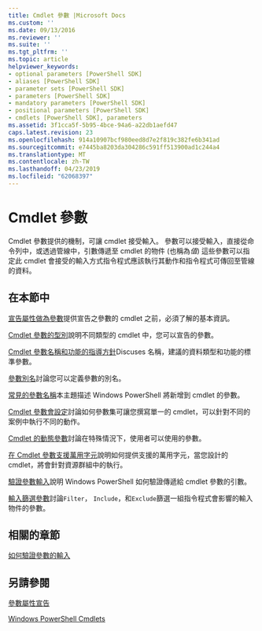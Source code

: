 ```yaml
---
title: Cmdlet 參數 |Microsoft Docs
ms.custom: ''
ms.date: 09/13/2016
ms.reviewer: ''
ms.suite: ''
ms.tgt_pltfrm: ''
ms.topic: article
helpviewer_keywords:
- optional parameters [PowerShell SDK]
- aliases [PowerShell SDK]
- parameter sets [PowerShell SDK]
- parameters [PowerShell SDK]
- mandatory parameters [PowerShell SDK]
- positional parameters [PowerShell SDK]
- cmdlets [PowerShell SDK], parameters
ms.assetid: 3f1cca5f-5b95-4bce-94a6-a22db1aefd47
caps.latest.revision: 23
ms.openlocfilehash: 914a10907bcf980eed8d7e2f819c382fe6b341ad
ms.sourcegitcommit: e7445ba8203da304286c591ff513900ad1c244a4
ms.translationtype: MT
ms.contentlocale: zh-TW
ms.lasthandoff: 04/23/2019
ms.locfileid: "62068397"
---
```

# <a name="cmdlet-parameters"></a>Cmdlet 參數

Cmdlet 參數提供的機制，可讓 cmdlet 接受輸入。 參數可以接受輸入，直接從命令列中，或透過管線中，引數傳遞至 cmdlet 的物件 (也稱為*值*) 這些參數可以指定此 cmdlet 會接受的輸入方式指令程式應該執行其動作和指令程式可傳回至管線的資料。

## <a name="in-this-section"></a>在本節中

[宣告屬性做為參數](./declaring-properties-as-parameters.md)提供宣告之參數的 cmdlet 之前，必須了解的基本資訊。

[Cmdlet 參數的型別](./types-of-cmdlet-parameters.md)說明不同類型的 cmdlet 中，您可以宣告的參數。

[Cmdlet 參數名稱和功能的指導方針](./standard-cmdlet-parameter-names-and-types.md)Discuses 名稱，建議的資料類型和功能的標準參數。

[參數別名](./parameter-aliases.md)討論您可以定義參數的別名。

[常見的參數名稱](./common-parameter-names.md)本主題描述 Windows PowerShell 將新增到 cmdlet 的參數。

[Cmdlet 參數會設定](./cmdlet-parameter-sets.md)討論如何參數集可讓您撰寫單一的 cmdlet，可以針對不同的案例中執行不同的動作。

[Cmdlet 的動態參數](./cmdlet-dynamic-parameters.md)討論在特殊情況下，使用者可以使用的參數。

[在 Cmdlet 參數支援萬用字元](./supporting-wildcard-characters-in-cmdlet-parameters.md)說明如何提供支援的萬用字元，當您設計的 cmdlet，將會針對資源群組中的執行。

[驗證參數輸入](./validating-parameter-input.md)說明 Windows PowerShell 如何驗證傳遞給 cmdlet 參數的引數。

[輸入篩選參數](./input-filter-parameters.md)討論`Filter`， `Include`，和`Exclude`篩選一組指令程式會影響的輸入物件的參數。

## <a name="related-sections"></a>相關的章節

[如何驗證參數的輸入](./how-to-validate-parameter-input.md)

## <a name="see-also"></a>另請參閱

[參數屬性宣告](./parameter-attribute-declaration.md)

[Windows PowerShell Cmdlets](./cmdlet-overview.md)
